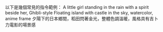 以下是幾個常見的指令範例：
A little girl standing in the rain with a spirit beside her, Ghibli-style
Floating island with castle in the sky, watercolor, anime frame
夕陽下的日本鄉間，稻田閃著金光，整體色調溫暖，風格具有吉卜力電影的場景感
